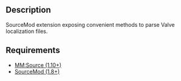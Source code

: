Description
------
SourceMod extension exposing convenient methods to parse Valve localization files.

Requirements
------
- [MM:Source (1.10+)](https://www.sourcemm.net/)
- [SourceMod (1.8+)](https://www.sourcemod.net/)
